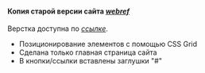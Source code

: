 #### Копия старой версии сайта _[webref](https://webref.ru)_
Верстка доступна по _[ссылке](https://denvy47.github.io/webref/index.html)_.

* Позиционирование элементов с помощью CSS Grid
* Сделана только главная страница сайта
* В кнопки/ссылки вставлены заглушки "#"
